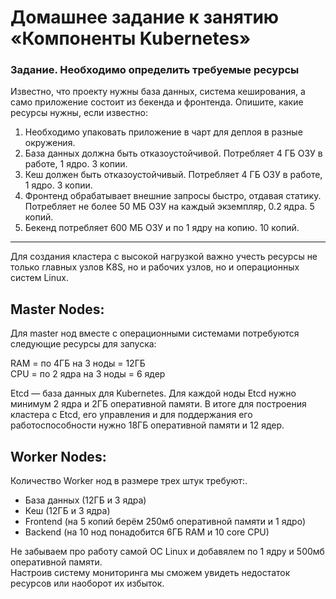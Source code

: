 # Домашнее задание к занятию «Компоненты Kubernetes»

### Задание. Необходимо определить требуемые ресурсы
Известно, что проекту нужны база данных, система кеширования, а само приложение состоит из бекенда и фронтенда. Опишите, какие ресурсы нужны, если известно:

1. Необходимо упаковать приложение в чарт для деплоя в разные окружения. 
2. База данных должна быть отказоустойчивой. Потребляет 4 ГБ ОЗУ в работе, 1 ядро. 3 копии. 
3. Кеш должен быть отказоустойчивый. Потребляет 4 ГБ ОЗУ в работе, 1 ядро. 3 копии. 
4. Фронтенд обрабатывает внешние запросы быстро, отдавая статику. Потребляет не более 50 МБ ОЗУ на каждый экземпляр, 0.2 ядра. 5 копий. 
5. Бекенд потребляет 600 МБ ОЗУ и по 1 ядру на копию. 10 копий.

----

Для создания кластера с высокой нагрузкой важно учесть ресурсы не только главных узлов K8S, но и рабочих узлов, но и операционных систем Linux.

## Master Nodes: 

Для master нод вместе с операционными системами потребуются следующие ресурсы для запуска:

RAM = по 4ГБ на 3 ноды = 12ГБ <br>
CPU = по 2 ядра на 3 ноды = 6 ядер

Etcd — база данных для Kubernetes. Для каждой ноды Etcd нужно минимум 2 ядра и 2ГБ оперативной памяти.
В итоге для построения кластера c Etcd, его управления и для поддержания его работоспособности нужно 18ГБ оперативной памяти и 12 ядер.

## Worker Nodes:

Количество Worker нод в размере трех штук требуют:.

* База данных (12ГБ и 3 ядра)
* Кеш (12ГБ и 3 ядра)
* Frontend (на 5 копий берём 250мб оперативной памяти и 1 ядро)
* Backend (на 10 нод понадобится 6ГБ RAM и 10 core CPU)

Не забываем про работу самой ОС Linux и добавялем по 1 ядру и 500мб оперативной памяти.<br>
Настроив систему мониторинга мы сможем увидеть недостаток ресурсов или наоборот их избыток.
